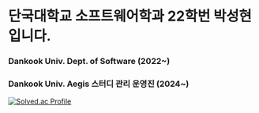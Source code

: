 # 단국대학교 소프트웨어학과 22학번 박성현입니다.
### Dankook Univ. Dept. of Software (2022~)
### Dankook Univ. Aegis 스터디 관리 운영진 (2024~)

[![Solved.ac Profile](http://mazassumnida.wtf/api/v2/generate_badge?boj=shpark4468)](https://solved.ac/shpark4468/)
